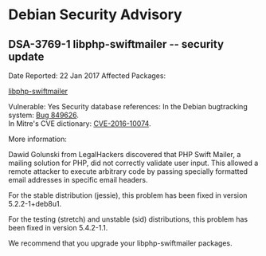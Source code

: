 
Debian Security Advisory
========================


DSA-3769-1 libphp-swiftmailer -- security update
------------------------------------------------



Date Reported:
22 Jan 2017
Affected Packages:

[libphp-swiftmailer](https://packages.debian.org/src:libphp-swiftmailer)

Vulnerable:
Yes
Security database references:
In the Debian bugtracking system: [Bug 849626](https://bugs.debian.org/cgi-bin/bugreport.cgi?bug=849626).  
In Mitre's CVE dictionary: [CVE-2016-10074](https://security-tracker.debian.org/tracker/CVE-2016-10074).  

More information:

Dawid Golunski from LegalHackers discovered that PHP Swift Mailer, a
mailing solution for PHP, did not correctly validate user input. This
allowed a remote attacker to execute arbitrary code by passing
specially formatted email addresses in specific email headers.


For the stable distribution (jessie), this problem has been fixed in
version 5.2.2-1+deb8u1.


For the testing (stretch) and unstable (sid) distributions, this
problem has been fixed in version 5.4.2-1.1.


We recommend that you upgrade your libphp-swiftmailer packages.





